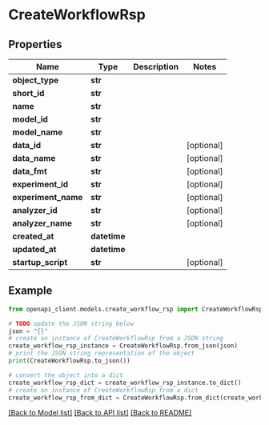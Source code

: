 # CreateWorkflowRsp


## Properties

Name | Type | Description | Notes
------------ | ------------- | ------------- | -------------
**object_type** | **str** |  | 
**short_id** | **str** |  | 
**name** | **str** |  | 
**model_id** | **str** |  | 
**model_name** | **str** |  | 
**data_id** | **str** |  | [optional] 
**data_name** | **str** |  | [optional] 
**data_fmt** | **str** |  | [optional] 
**experiment_id** | **str** |  | [optional] 
**experiment_name** | **str** |  | [optional] 
**analyzer_id** | **str** |  | [optional] 
**analyzer_name** | **str** |  | [optional] 
**created_at** | **datetime** |  | 
**updated_at** | **datetime** |  | 
**startup_script** | **str** |  | [optional] 

## Example

```python
from openapi_client.models.create_workflow_rsp import CreateWorkflowRsp

# TODO update the JSON string below
json = "{}"
# create an instance of CreateWorkflowRsp from a JSON string
create_workflow_rsp_instance = CreateWorkflowRsp.from_json(json)
# print the JSON string representation of the object
print(CreateWorkflowRsp.to_json())

# convert the object into a dict
create_workflow_rsp_dict = create_workflow_rsp_instance.to_dict()
# create an instance of CreateWorkflowRsp from a dict
create_workflow_rsp_from_dict = CreateWorkflowRsp.from_dict(create_workflow_rsp_dict)
```
[[Back to Model list]](../README.md#documentation-for-models) [[Back to API list]](../README.md#documentation-for-api-endpoints) [[Back to README]](../README.md)



